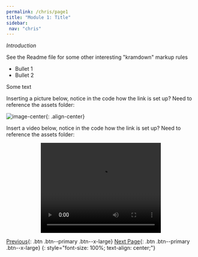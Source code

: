 ```yaml
---
permalink: /chris/page1
title: "Module 1: Title"
sidebar: 
 nav: "chris"
---
```


*Introduction*

See the Readme file for some other interesting "kramdown" markup rules

* Bullet 1
* Bullet 2

Some text

Inserting a picture below, notice in the code how the link is set up? Need to reference the assets folder:  

![image-center](../assets/images/motifs_norm_graph.png){: .align-center}

Insert a video below, notice in the code how the link is set up? Need to reference the assets folder: 

<div style="text-align:center">
	<video width="320" height="240" controls>
	  <source type="video/mp4" src="../assets/random_walk_1.mp4">
	</video>
</div>

[Previous](home){: .btn .btn--primary .btn--x-large} [Next Page](page2){: .btn .btn--primary .btn--x-large}
{: style="font-size: 100%; text-align: center;"}


